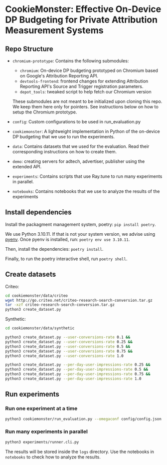# CookieMonster: Effective On-Device DP Budgeting for Private Attribution Measurement Systems

## Repo Structure

- `chromium-prototype`: Contains the following submodules:
    - `chromium`: On-device DP budgeting prototyped on Chromium based on Google's Attribution Reporting API.
    - `devtools-frontend`: frontend changes for extending Attribution Reporting API's Source and Trigger registration parameters. 
    - `depot_tools`: tweaked script to help fetch our Chromium version
    
    These submodules are not meant to be initialized upon cloning this repo. We keep them here only for pointers. See instructions below on how to setup the Chromium prototype.
- `config`: Custom configurations to be used in run_evaluation.py
- `cookiemonster`: A lightweight implementation in Python of the on-device DP budgeting that we use to run the experiments.
- `data`: Contains datasets that we used for the evaluation. Read their corresponding instructions on how to create them.
- `demo`: creating servers for adtech, advertiser, publisher using the extended API. 
- `experiments`: Contains scripts that use Ray.tune to run many experiments in parallel.
- `notebooks`: Contains notebooks that we use to analyze the results of the experiments



## Install dependencies

Install the packagment management system, poetry: `pip install poetry`.

We use Python 3.10.11. If that is not your system version, we advise using [pyenv](https://github.com/pyenv/pyenv).
Once pyenv is installed, run: `poetry env use 3.10.11`.

Then, install the dependencies: `poetry install`.

Finally, to run the poetry interactive shell, run `poetry shell`.


## Create datasets

Criteo:
```bash
cd cookiemonster/data/criteo
wget http://go.criteo.net/criteo-research-search-conversion.tar.gz
tar -xzf criteo-research-search-conversion.tar.gz
python3 create_dataset.py
```

Synthetic:
```bash
cd cookiemonster/data/synthetic

python3 create_dataset.py --user-conversions-rate 0.1 &&
python3 create_dataset.py --user-conversions-rate 0.25 &&
python3 create_dataset.py --user-conversions-rate 0.5 &&
python3 create_dataset.py --user-conversions-rate 0.75 &&
python3 create_dataset.py --user-conversions-rate 1.0

python3 create_dataset.py --per-day-user-impressions-rate 0.25 &&
python3 create_dataset.py --per-day-user-impressions-rate 0.5 &&
python3 create_dataset.py --per-day-user-impressions-rate 0.75 &&
python3 create_dataset.py --per-day-user-impressions-rate 1.0
```

## Run experiments

### Run one experiment at a time
```bash
python3 cookiemonster/run_evaluation.py --omegaconf config/config.json
```

### Run many experiments in parallel
```bash
python3 experiments/runner.cli.py
```

The results will be stored inside the `logs` directory.
Use the notebooks in `notebooks` to check how to analyze the results.